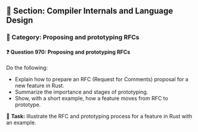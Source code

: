 ## 📘 Section: Compiler Internals and Language Design  
### 🔹 Category: Proposing and prototyping RFCs  
#### ❓ Question 970: Proposing and prototyping RFCs

Do the following:

- Explain how to prepare an RFC (Request for Comments) proposal for a new feature in Rust.
- Summarize the importance and stages of prototyping.
- Show, with a short example, how a feature moves from RFC to prototype.

🔧 **Task:** Illustrate the RFC and prototyping process for a feature in Rust with an example.
